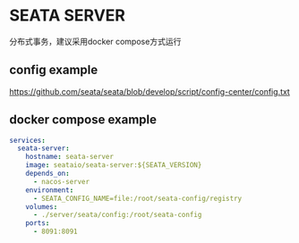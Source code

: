# SEATA SERVER

分布式事务，建议采用docker compose方式运行

## config example
https://github.com/seata/seata/blob/develop/script/config-center/config.txt

## docker compose example
```yaml
services:
  seata-server:
    hostname: seata-server
    image: seataio/seata-server:${SEATA_VERSION}
    depends_on:
      - nacos-server
    environment:
      - SEATA_CONFIG_NAME=file:/root/seata-config/registry
    volumes:
      - ./server/seata/config:/root/seata-config
    ports:
      - 8091:8091
```
